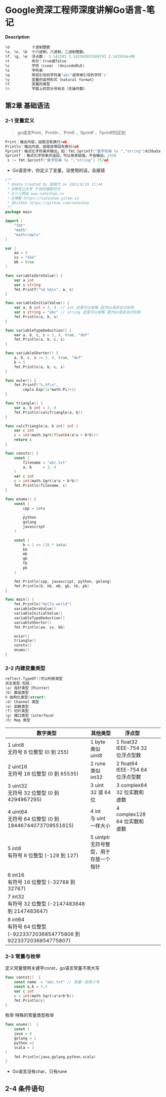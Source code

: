 # Google资深工程师深度讲解Go语言-笔记

#### Description

```go
%d          十进制整数
%x, %o, %b  十六进制，八进制，二进制整数。
%f, %g, %e  浮点数： 3.141593 3.141592653589793 3.141593e+00
%t          布尔：true或false
%c          字符（rune） (Unicode码点)
%s          字符串
%q          带双引号的字符串"abc"或带单引号的字符'c'
%v          变量的自然形式（natural format）
%T          变量的类型
%%          字面上的百分号标志（无操作数）
```
## 第2章 基础语法
### 2-1 变量定义

> go语言Print、Println 、Printf 、Sprintf 、Fprintf的区别
```go
Print：输出内容，结尾没有换行4ab
Println：输出内容，结尾自带回车换行4ab
Fprintf：格式化字符串并输出，如：fmt.Sprintf("是字符串 %s ","string")dc5ba5a
Sprintf ：格式化字符串并返回，可以用来赋值。不会输出。2e58
 s := fmt.Sprintf("是字符串 %s ","string") 757ad
```
- Go语言中，你定义了变量，没使用的话，会报错
```go
/**
 * @date Created by 邵桐杰 on 2021/6/19 11:44
 * @微信公众号 千羽的编程时光
 * @个人网站 www.nateshao.cn
 * @博客 https://nateshao.gitee.io
 * @GitHub https://github.com/nateshao
 */
package main

import (
	"fmt"
	"math"
	"math/cmplx"
)

var (
	aa = 3
	ss = "kkk"
	bb = true
)

func variableZeroValue() {
	var a int
	var s string
	fmt.Printf("%d %q\n", a, s)
}

func variableInitialValue() {
	var a, b int = 3, 4  // int 这里可以省略 因为Go语言会识别到
	var s string = "abc" // string 这里可以省略 因为Go语言会识别到
	fmt.Println(a, b, s)
}

func variableTypeDeduction() {
	var a, b, c, s = 3, 4, true, "def"
	fmt.Println(a, b, c, s)
}

func variableShorter() {
	a, b, c, s := 3, 4, true, "def"
	b = 5
	fmt.Println(a, b, c, s)
}

func euler() {
	fmt.Printf("%.3f\n",
		cmplx.Exp(1i*math.Pi)+1)
}

func triangle() {
	var a, b int = 3, 4
	fmt.Println(calcTriangle(a, b))
}

func calcTriangle(a, b int) int {
	var c int
	c = int(math.Sqrt(float64(a*a + b*b)))
	return c
}

func consts() {
	const (
		filename = "abc.txt"
		a, b     = 3, 4
	)
	var c int
	c = int(math.Sqrt(a*a + b*b))
	fmt.Println(filename, c)
}

func enums() {
	const (
		cpp = iota
		_
		python
		golang
		javascript
	)

	const (
		b = 1 << (10 * iota)
		kb
		mb
		gb
		tb
		pb
	)

	fmt.Println(cpp, javascript, python, golang)
	fmt.Println(b, kb, mb, gb, tb, pb)
}

func main() {
	fmt.Println("Hello world")
	variableZeroValue()
	variableInitialValue()
	variableTypeDeduction()
	variableShorter()
	fmt.Println(aa, ss, bb)

	euler()
	triangle()
	consts()
	enums()
}
```

### 2-2 内建变量类型
```go
reflect.TypeOf()可以判断类型
派生类型:包括：
(a) 指针类型（Pointer）
(b) 数组类型
© 结构化类型(struct)
(d) Channel 类型
(e) 函数类型
(f) 切片类型
(g) 接口类型（interface）
(h) Map 类型
```

| 数字类型                                                     | 其他类型                                      | 浮点型                                 |      |      |
| ------------------------------------------------------------ | --------------------------------------------- | -------------------------------------- | ---- | ---- |
| 1	uint8<br/>无符号 8 位整型 (0 到 255)                    | 1	byte<br/>类似 uint8                      | 1	float32<br/>IEEE-754 32位浮点型数 |      |      |
| 2	uint16<br/>无符号 16 位整型 (0 到 65535)                | 2	rune<br/>类似 int32                      | 2	float64<br/>IEEE-754 64位浮点型数 |      |      |
| 3	uint32<br/>无符号 32 位整型 (0 到 4294967295)           | 3	uint<br/>32 或 64 位                     | 3	complex64<br/>32 位实数和虚数     |      |      |
| 4	uint64<br/>无符号 64 位整型 (0 到 18446744073709551615) | 4	int<br/>与 uint 一样大小                 | 4	complex128<br/>64 位实数和虚数    |      |      |
| 5	int8<br/>有符号 8 位整型 (-128 到 127)                  | 5	uintptr<br/>无符号整型，用于存放一个指针 |                                        |      |      |
| 6	int16<br/>有符号 16 位整型 (-32768 到 32767)            |                                               |                                        |      |      |
| 7	int32<br/>有符号 32 位整型 (-2147483648 到 2147483647)  |                                               |                                        |      |      |
| 8	int64<br/>有符号 64 位整型 (-9223372036854775808 到 9223372036854775807) |                                               |                                        |      |      |

### 2-3 常量与枚举

定义常量使用关键字const，go语言常量不用大写
```go
func contst()  {
    const name  = "abc.txt" // 常量一般是小写
    const a,b = 3,4
    var c int
    c = int(math.Sqrt(a*a+b*b))
    fmt.Println(c)
}

```
枚举 特殊的常量类型枚举
```go
func enums()  {
    const (
    java = 0
    golang = 1
    python =2
    scala = 3
)
    fmt.Println(java,golang,python,scala)
}
```

- Go语言没有char，只有rune

## 2-4 条件语句













































